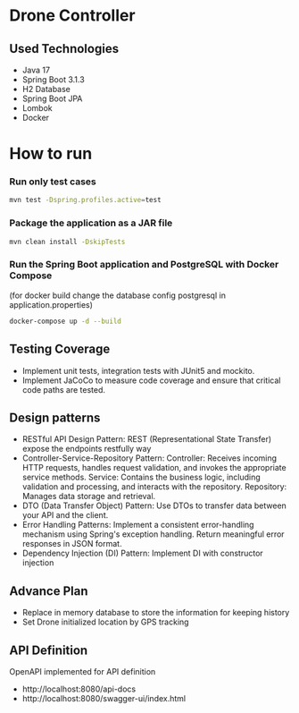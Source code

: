 # Drone Controller

## Used Technologies

* Java 17
* Spring Boot 3.1.3
* H2 Database
* Spring Boot JPA
* Lombok
* Docker


# How to run

### Run only test cases

```sh
mvn test -Dspring.profiles.active=test
```

### Package the application as a JAR file

```sh
mvn clean install -DskipTests
```

### Run the Spring Boot application and PostgreSQL with Docker Compose
(for docker build change the database config postgresql in application.properties)

```sh
docker-compose up -d --build
```

## Testing Coverage

* Implement unit tests, integration tests with JUnit5 and mockito.
* Implement JaCoCo to measure code coverage and ensure that critical code paths are tested.

## Design patterns

* RESTful API Design Pattern: REST (Representational State Transfer) expose the endpoints restfully way
* Controller-Service-Repository Pattern:
  Controller: Receives incoming HTTP requests, handles request validation, and invokes the appropriate service methods.
  Service: Contains the business logic, including validation and processing, and interacts with the repository.
  Repository: Manages data storage and retrieval.
* DTO (Data Transfer Object) Pattern: Use DTOs to transfer data between your API and the client.
* Error Handling Patterns: Implement a consistent error-handling mechanism using Spring's exception handling. Return meaningful error responses in JSON format.
* Dependency Injection (DI) Pattern: Implement DI with constructor injection

## Advance Plan
* Replace in memory database to store the information for keeping history
* Set Drone initialized location by GPS tracking

## API Definition

OpenAPI implemented for API definition 
* http://localhost:8080/api-docs 
* http://localhost:8080/swagger-ui/index.html


